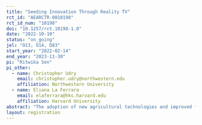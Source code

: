 ```yaml
---
title: "Seeding Innovation Through Reality TV"
rct_id: "AEARCTR-0010198"
rct_id_num: "10198"
doi: "10.1257/rct.10198-1.0"
date: "2022-10-10"
status: "on_going"
jel: "O13, O14, D83"
start_year: "2022-02-14"
end_year: "2023-11-30"
pi: "Ritwika Sen"
pi_other:
  - name: Christopher Udry
    email: christopher.udry@northwestern.edu
    affiliation: Northwestern University
  - name: Eliana La Ferrara
    email: elaferrara@hks.harvard.edu
    affiliation: Harvard University
abstract: "The adoption of new agricultural technologies and improved farming practices are key elements of structural transformation and drivers of increased productivity in agriculture (Bustos, Caprettini and Ponticelli, 2016). Yet agricultural productivity remains far below its potential in many Sub-Saharan African countries. Our project investigates whether an innovative approach to provide technical information, consisting of agri-edutainment (educational entertainment) programs broadcasted on national television, can help to meet the informational needs of farmers. Two key distinguishing features of TV programs are that (i) they can easily convey information also to populations with relatively low literacy levels, and (ii) they are easy to distribute at scale at low marginal cost compared to traditional extension services. TV may also be a particularly useful medium to mitigate gender gaps in access and effectiveness of traditional extension services, to the extent that TV viewership is less gender-imbalanced than access to other services. Prior market research in Kenya indicates that a “makeover style” reality television show focused on farming as business helped to boost farmer incomes at a cost of only $0.50 per viewer. We leverage the planned rollout of this television program to Uganda (in 2022/23) to measure the causal impact and cost-effectiveness of the show in diffusing recommended techniques, and to better understand the process of information transmission and learning in agriculture. "
layout: registration
---
```


